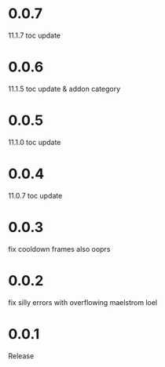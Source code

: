 # 0.0.7

11.1.7 toc update

# 0.0.6

11.1.5 toc update & addon category

# 0.0.5

11.1.0 toc update

# 0.0.4

11.0.7 toc update

# 0.0.3

fix cooldown frames also ooprs

# 0.0.2

fix silly errors with overflowing maelstrom loel

# 0.0.1

Release